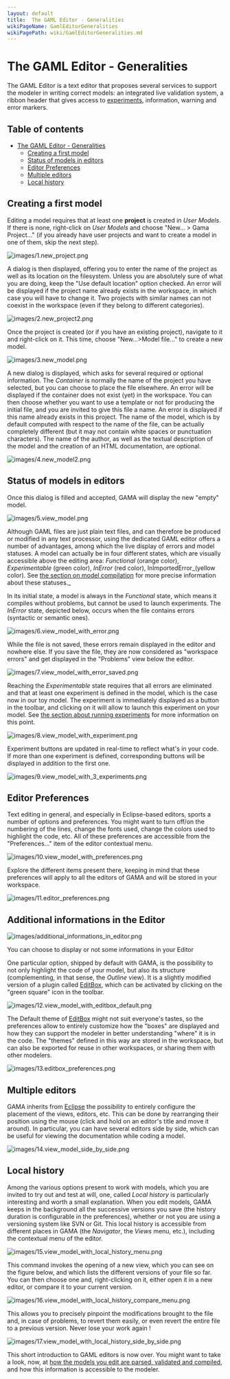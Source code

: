 ```yaml
---
layout: default
title:  The GAML Editor - Generalities
wikiPageName: GamlEditorGeneralities
wikiPagePath: wiki/GamlEditorGeneralities.md
---
```


# The GAML Editor - Generalities

The GAML Editor is a text editor that proposes several services to support the modeler in writing correct models: an integrated live validation system, a ribbon header that gives access to [experiments](LaunchingExperiments), information, warning and error markers.

## Table of contents 

* [The GAML Editor - Generalities](#the-gaml-editor-generalities)
	* [Creating a first model](#creating-a-first-model)
	* [Status of models in editors](#status-of-models-in-editors)
	* [Editor Preferences](#editor-preferences)
	* [Multiple editors](#multiple-editors)
	* [Local history](#local-history)


## Creating a first model

Editing a model requires that at least one **project** is created in _User Models_. If there is none, right-click on _User Models_ and choose "New... > Gama Project..." (if you already have user projects and want to create a model in one of them, skip the next step).

![images/1.new_project.png](resources/images/editingModels/1.new_project.png)

A dialog is then displayed, offering you to enter the name of the project as well as its location on the filesystem. Unless you are absolutely sure of what you are doing, keep the "Use default location" option checked. An error will be displayed if the project name already exists in the workspace, in which case you will have to change it. Two projects with similar names can not coexist in the workspace (even if they belong to different categories).

![images/2.new_project2.png](resources/images/editingModels/2.new_project2.png)


Once the project is created (or if you have an existing project), navigate to it and right-click on it. This time, choose "New...>Model file..." to create a new model.

![images/3.new_model.png](resources/images/editingModels/3.new_model.png)

A new dialog is displayed, which asks for several required or optional information. The _Container_ is normally the name of the project you have selected, but you can choose to place the file elsewhere. An error will be displayed if the container does not exist (yet) in the workspace. You can then choose whether you want to use a template or not for producing the initial file, and you are invited to give this file a name. An error is displayed if this name already exists in this project. The name of the model, which is by default computed with respect to the name of the file, can be actually completely different (but it may not contain white spaces or punctuation characters). The name of the author, as well as the textual description of the model and the creation of an HTML documentation, are optional.

![images/4.new_model2.png](resources/images/editingModels/4.new_model2.png)


## Status of models in editors

Once this dialog is filled and accepted, GAMA will display the new "empty" model.

![images/5.view_model.png](resources/images/editingModels/5.view_model.png)


Although GAML files are just plain text files, and can therefore be produced or modified in any text processor, using the dedicated GAML editor offers a number of advantages, among which the live display of errors and model statuses. A model can actually be in four different states, which are visually accessible above the editing area: _Functional_ (orange color), _Experimentable_ (green color), _InError_ (red color), InImportedError_(yellow color). See [the section on model compilation](ValidationOfModels) for more precise information about these statuses._

In its initial state, a model is always in the _Functional_ state, which means it compiles without problems, but cannot be used to launch experiments. The _InError_ state, depicted below, occurs when the file contains errors (syntactic or semantic ones).

![images/6.view_model_with_error.png](resources/images/editingModels/6.view_model_with_error.png)

While the file is not saved, these errors remain displayed in the editor and nowhere else. If you save the file, they are now considered as "workspace errors" and get displayed in the "Problems" view below the editor.

![images/7.view_model_with_error_saved.png](resources/images/editingModels/7.view_model_with_error_saved.png)

Reaching the _Experimentable_ state requires that all errors are eliminated and that at least one experiment is defined in the model, which is the case now in our toy model. The experiment is immediately displayed as a button in the toolbar, and clicking on it will allow to launch this experiment on your model. See [the section about running experiments](RunningExperiments) for more information on this point.

![images/8.view_model_with_experiment.png](resources/images/editingModels/8.view_model_with_experiment.png)

Experiment buttons are updated in real-time to reflect what's in your code. If more than one experiment is defined, corresponding buttons will be displayed in addition to the first one.

![images/9.view_model_with_3_experiments.png](resources/images/editingModels/9.view_model_with_3_experiments.png)




## Editor Preferences

Text editing in general, and especially in Eclipse-based editors, sports a number of options and preferences. You might want to turn off/on the numbering of the lines, change the fonts used, change the colors used to highlight the code, etc. All of these preferences are accessible from the "Preferences..." item of the editor contextual menu.

![images/10.view_model_with_preferences.png](resources/images/editingModels/10.view_model_with_preferences.png)

Explore the different items present there, keeping in mind that these preferences will apply to all the editors of GAMA and will be stored in your workspace.

![images/11.editor_preferences.png](resources/images/editingModels/11.editor_preferences.png)


## Additional informations in the Editor

![images/additional_informations_in_editor.png](resources/images/editingModels/additional_informations_in_editor.png)

You can choose to display or not some informations in your Editor

One particular option, shipped by default with GAMA, is the possibility to not only highlight the code of your model, but also its structure (complementing, in that sense, the _Outline_ view). It is a slightly modified version of a plugin called [EditBox](http://sourceforge.net/projects/editbox/), which can be activated by clicking on the "green square" icon in the toolbar.

![images/12.view_model_with_editbox_default.png](resources/images/editingModels/12.view_model_with_editbox_default.png)

The Default theme of [EditBox](http://sourceforge.net/projects/editbox/) might not suit everyone's tastes, so the preferences allow to entirely customize how the "boxes" are displayed and how they can support the modeler in better understanding "where" it is in the code. The "themes" defined in this way are stored in the workspace, but can also be exported for reuse in other workspaces, or sharing them with other modelers.

![images/13.editbox_preferences.png](resources/images/editingModels/13.editbox_preferences.png)




## Multiple editors
GAMA inherits from [Eclipse](http://www.eclipse.org) the possibility to entirely configure the placement of the views, editors, etc. This can be done by rearranging their position using the mouse (click and hold on an editor's title and move it around). In particular, you can have several editors side by side, which can be useful for viewing the documentation while coding a model.

![images/14.view_model_side_by_side.png](resources/images/editingModels/14.view_model_side_by_side.png)




## Local history
Among the various options present to work with models, which you are invited to try out and test at will, one, called _Local history_ is particularly interesting and worth a small explanation. When you edit models, GAMA keeps in the background all the successive versions you save (the history duration is configurable in the preferences), whether or not you are using a versioning system like SVN or Git. This local history is accessible from different places in GAMA (the _Navigator_, the _Views_ menu, etc.), including the contextual menu of the editor.

![images/15.view_model_with_local_history_menu.png](resources/images/editingModels/15.view_model_with_local_history_menu.png)

This command invokes the opening of a new view, which you can see on the figure below, and which lists the different versions of your file so far. You can then choose one and, right-clicking on it, either open it in a new editor, or compare it to your current version.

![images/16.view_model_with_local_history_compare_menu.png](resources/images/editingModels/16.view_model_with_local_history_compare_menu.png)

This allows you to precisely pinpoint the modifications brought to the file and, in case of problems, to revert them easily, or even revert the entire file to a previous version. Never lose your work again !

![images/17.view_model_with_local_history_side_by_side.png](resources/images/editingModels/17.view_model_with_local_history_side_by_side.png)

This short introduction to GAML editors is now over. You might want to take a look, now, at [how the models you edit are parsed, validated and compiled](ValidationOfModels), and how this information is accessible to the modeler.
